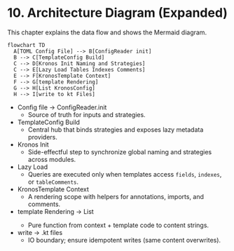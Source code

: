 # 10. Architecture Diagram (Expanded)

This chapter explains the data flow and shows the Mermaid diagram.

```mermaid
flowchart TD
  A[TOML Config File] --> B[ConfigReader init]
  B --> C[TemplateConfig Build]
  C --> D[Kronos Init Naming and Strategies]
  C --> E[Lazy Load Tables Indexes Comments]
  E --> F[KronosTemplate Context]
  F --> G[template Rendering]
  G --> H[List KronosConfig]
  H --> I[write to kt Files]
```

- Config file -> ConfigReader.init
  - Source of truth for inputs and strategies.
- TemplateConfig Build
  - Central hub that binds strategies and exposes lazy metadata providers.
- Kronos Init
  - Side-effectful step to synchronize global naming and strategies across modules.
- Lazy Load
  - Queries are executed only when templates access `fields`, `indexes`, or `tableComments`.
- KronosTemplate Context
  - A rendering scope with helpers for annotations, imports, and comments.
- template Rendering -> List<KronosConfig>
  - Pure function from context + template code to content strings.
- write -> .kt files
  - IO boundary; ensure idempotent writes (same content overwrites).
